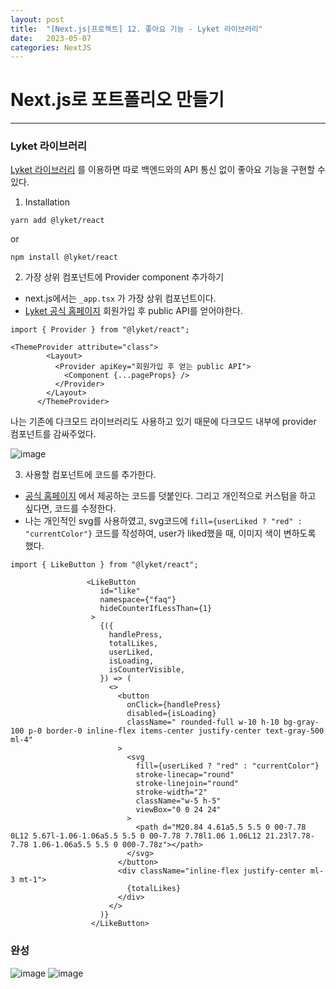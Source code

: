 ```yaml
---
layout: post
title:  "[Next.js|프로젝트] 12. 좋아요 기능 - Lyket 라이브러리"
date:   2023-05-07
categories: NextJS
---
```


# Next.js로 포트폴리오 만들기

--- 

### Lyket 라이브러리

[Lyket 라이브러리](https://lyket.dev/blog/posts/nextjs-like-button) 를 이용하면 따로 백엔드와의 API 통신 없이 좋아요 기능을 구현할 수 있다. 

1. Installation

```
yarn add @lyket/react
```

or

```
npm install @lyket/react
```

2. 가장 상위 컴포넌트에 Provider component 추가하기

- next.js에서는 `_app.tsx` 가 가장 상위 컴포넌트이다.
- [Lyket 공식 홈페이지](https://app.lyket.dev/) 회원가입 후 public API를 얻어야한다. 

```
import { Provider } from "@lyket/react";

<ThemeProvider attribute="class">
        <Layout>
          <Provider apiKey="회원가입 후 얻는 public API">
            <Component {...pageProps} />
          </Provider>
        </Layout>
      </ThemeProvider>
```

나는 기존에 다크모드 라이브러리도 사용하고 있기 때문에 다크모드 내부에 provider 컴포넌트를 감싸주었다.

![image](https://github.com/talkingOrange/talkingOrange.github.io/assets/88815795/ed41699a-532b-47f5-9fb8-e6ba1481bc9d)


3. 사용할 컴포넌트에 코드를 추가한다.

- [공식 홈페이지](https://lyket.dev/docs/react) 에서 제공하는 코드를 덧붙인다. 그리고 개인적으로 커스텀을 하고 싶다면, 코드를 수정한다.
- 나는 개인적인 svg를 사용하였고, svg코드에 `fill={userLiked ? "red" : "currentColor"}` 코드를 작성하여, user가 liked했을 때, 이미지 색이 변하도록 했다.


```
import { LikeButton } from "@lyket/react";

                 <LikeButton
                    id="like"
                    namespace={"faq"}
                    hideCounterIfLessThan={1}
                  >
                    {({
                      handlePress,
                      totalLikes,
                      userLiked,
                      isLoading,
                      isCounterVisible,
                    }) => (
                      <>
                        <button
                          onClick={handlePress}
                          disabled={isLoading}
                          className=" rounded-full w-10 h-10 bg-gray-100 p-0 border-0 inline-flex items-center justify-center text-gray-500 ml-4"
                        >
                          <svg
                            fill={userLiked ? "red" : "currentColor"}
                            stroke-linecap="round"
                            stroke-linejoin="round"
                            stroke-width="2"
                            className="w-5 h-5"
                            viewBox="0 0 24 24"
                          >
                            <path d="M20.84 4.61a5.5 5.5 0 00-7.78 0L12 5.67l-1.06-1.06a5.5 5.5 0 00-7.78 7.78l1.06 1.06L12 21.23l7.78-7.78 1.06-1.06a5.5 5.5 0 000-7.78z"></path>
                          </svg>
                        </button>
                        <div className="inline-flex justify-center ml-3 mt-1">
                          {totalLikes}
                        </div>
                      </>
                    )}
                  </LikeButton>
```

### 완성

![image](https://github.com/talkingOrange/talkingOrange.github.io/assets/88815795/20a1a230-0c4f-4258-8cf4-4fb8492055ea)
![image](https://github.com/talkingOrange/talkingOrange.github.io/assets/88815795/37410db8-e118-4a10-b392-7b1482e014da)
